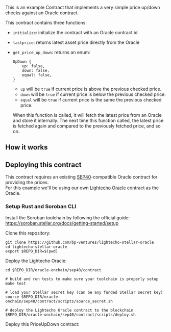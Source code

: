This is an example Contract that implements a very simple price up/down checks
against an Oracle contract.

This contract contains three functions:

- `initialize`: initialize the contract with an Oracle contract id
- `lastprice`: returns latest asset price directly from the Oracle
- `get_price_up_down`: returns an enum:

  ```
  UpDown {
      up: false,
      down: false,
      equal: false,
  }
  ```

  - `up` will be `true` if current price is above the previous checked price.
  - `down` will be `true` if current price is below the previous checked price.
  - `equal` will be `true` if current price is the same the previous checked price.

  When this function is called, it will fetch the latest price from an Oracle
  and store it internally. The next time this function called, the latest price
  is fetched again and compared to the previously fetched price, and so on.

## How it works

## Deploying this contract

This contract requires an existing [SEP40](https://github.com/stellar/stellar-protocol/blob/master/ecosystem/sep-0040.md)-compatible Oracle contract for providing the prices.  
For this example we'll be using our own [Lightecho Oracle](https://github.com/bp-ventures/lightecho-stellar-oracle/tree/trunk/oracle-onchain/sep40/contract) contract as the Oracle.

### Setup Rust and Soroban CLI

Install the Soroban toolchain by following the official guide:  
https://soroban.stellar.org/docs/getting-started/setup

Clone this repository:
```
git clone https://github.com/bp-ventures/lightecho-stellar-oracle
cd lightecho-stellar-oracle
export $REPO_DIR=$(pwd)
```

Deploy the Lightecho Oracle:
```
cd $REPO_DIR/oracle-onchain/sep40/contract

# build and run tests to make sure your toolchain is properly setup
make test

# load your Stellar secret key (can be any funded Stellar secret key)
source $REPO_DIR/oracle-onchain/sep40/contract/scripts/source_secret.sh

# deploy the Lightecho Oracle contract to the blockchain
$REPO_DIR/oracle-onchain/sep40/contract/scripts/deploy.sh
```

Deploy this PriceUpDown contract:
```
```
